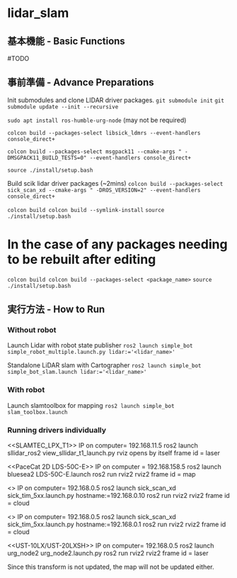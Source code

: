 # lidar_slam

## 基本機能 - Basic Functions ##
#TODO

## 事前準備 - Advance Preparations ##
Init submodules and clone LIDAR driver packages.
`git submodule init`
`git submodule update --init --recursive`

`sudo apt install ros-humble-urg-node` (may not be required)

`colcon build --packages-select libsick_ldmrs --event-handlers console_direct+`

`colcon build --packages-select msgpack11 --cmake-args " -DMSGPACK11_BUILD_TESTS=0" --event-handlers console_direct+`

`source ./install/setup.bash`

Build scik lidar driver packages (~2mins)
`colcon build --packages-select sick_scan_xd --cmake-args " -DROS_VERSION=2" --event-handlers console_direct+`

`colcon build colcon build --symlink-install`
`source ./install/setup.bash`

# In the case of any packages needing to be rebuilt after editing
`colcon build colcon build --packages-select <package_name>`
`source ./install/setup.bash`

## 実行方法 - How to Run ##
### Without robot
Launch Lidar with robot state publisher
`ros2 launch simple_bot simple_robot_multiple.launch.py lidar:='<lidar_name>'`

Standalone LiDAR slam with Cartographer
`ros2 launch simple_bot simple_bot_slam.launch lidar:='<lidar_name>'`

### With robot
Launch slamtoolbox for mapping
`ros2 launch simple_bot slam_toolbox.launch`

### Running drivers individually
<<SLAMTEC_LPX_T1>>
IP on computer= 192.168.11.5
ros2 launch sllidar_ros2 view_sllidar_t1_launch.py
rviz opens by itself
frame id = laser

<<PaceCat 2D LDS-50C-E>>
IP on computer = 192.168.158.5
ros2 launch bluesea2 LDS-50C-E.launch
ros2 run rviz2 rviz2
frame id = map

<<SICK TIM571>>
IP on computer= 192.168.0.5
ros2 launch sick_scan_xd sick_tim_5xx.launch.py hostname:=192.168.0.10
ros2 run rviz2 rviz2
frame id = cloud

<<SICK TIM551>>
IP on computer= 192.168.0.5
ros2 launch sick_scan_xd sick_tim_5xx.launch.py hostname:=192.168.0.1
ros2 run rviz2 rviz2
frame id = cloud

<<UST-10LX/UST-20LXSH>>
IP on computer= 192.168.0.5
ros2 launch urg_node2 urg_node2.launch.py
ros2 run rviz2 rviz2
frame id = laser


Since this transform is not updated, the map will not be updated either.
